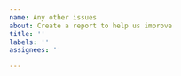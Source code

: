 ```yaml
---
name: Any other issues
about: Create a report to help us improve
title: ''
labels: ''
assignees: ''

---
```



